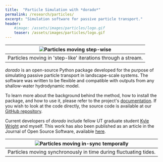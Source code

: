 ```yaml
---
title:  "Particle Simulation with *dorado*"
permalink: /research/particles/
excerpt: "Simulation software for passive particle transport."
header:
    #image: /assets/images/particles/logo.gif
    teaser: /assets/images/particles/logo.gif
---
```


| ![Particles moving step-wise](/assets/images/particles/logo.gif) |
|:--:|
| Particles moving in 'step-like' iterations through a stream. |

*dorado* is an open-source Python package developed for the purpose of simulating
passive particle transport in landscape-scale systems. The software was written to
be flexible and compatible with outputs from any shallow-water hydrodynamic
model.

To learn more about the background behind the method, how to install the package,
and how to use it, please refer to the project's
[documentation](https://passah2o.github.io/dorado/).
If you wish to look at the
code directly, the source code is available at our [GitHub repository](https://github.com/passaH2O/dorado).

Current developers of *dorado* include fellow UT graduate student
[Kyle Wright](https://scholar.google.com/citations?user=Vk-wkRYAAAAJ&hl=en&oi=ao)
and myself. This work has also been published as an article in the Journal of
Open Source Software, available
[here](https://joss.theoj.org/papers/10.21105/joss.02585).

| ![Particles moving in-sync temporally](/assets/images/particles/waxlake.gif) |
|:--:|
| Particles moving synchronously in time during fluctuating tides. |
